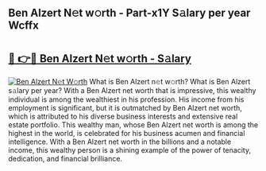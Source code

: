 ## Ben Alzert N𝚎t w𝚘rth - Part-x1Y S𝚊lary per year Wcffx

# <h2><a href="http://gc2g0f.nevu.top/?p=Ben+Alzert">🔗 👉🔴 Ben Alzert N𝚎t w𝚘rth - S𝚊lary</a></h2>

[![Ben Alzert N𝚎t W𝚘rth](https://i.imgur.com/Oavwk0R.jpeg)](http://gc2g0f.nevu.top/?p=Ben+Alzert)
What is Ben Alzert n𝚎t w𝚘rth? What is Ben Alzert s𝚊lary per year?
With a Ben Alzert net worth that is impressive, this wealthy individual is among the wealthiest in his profession. His income from his employment is significant, but it is outmatched by Ben Alzert net worth, which is attributed to his diverse business interests and extensive real estate portfolio. This wealthy man, whose Ben Alzert net worth is among the highest in the world, is celebrated for his business acumen and financial intelligence. With a Ben Alzert net worth in the billions and a notable income, this wealthy person is a shining example of the power of tenacity, dedication, and financial brilliance.
